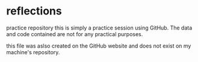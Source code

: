 # reflections
practice repository
this is simply a practice session using GitHub.  The data and code contained are not for any practical purposes.

this file was aslso created on the GitHub website and does not exist on my machine's repository.
